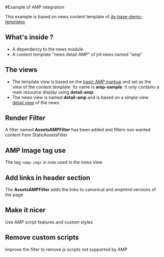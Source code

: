 #Example of AMP integration 

This example is based on news content template of [dx-base-demo-templates](https://github.com/Jahia/dx-base-demo-templates)

## What's inside ? 
- A dependency to the news module.
- A content template "news detail AMP" of jnt:news named "amp"

## The views
- The template view is based on the [basic AMP markup](https://www.ampproject.org/docs/get_started/create/basic_markup) and set as the view of the content template. Its name is **amp-sample**. It only contains a main resource display using **detail-amp**.
- The news view is named **detail-amp** and is based on a simple view [detail view](https://github.com/Jahia/bootstrap-acme-space-templates/blob/master/src/main/resources/jnt_news/html/news.detail.jsp) of the news 

## Render Filter
 A filter named **AssetsAMPFilter** has been added and filters non wanted content from StaticAssetsFilter
 
## AMP Image tag use
 The tag `<amp-img>` in now used in the news view

 ## Add links in header section
 The **AssetsAMPFilter** adds the links to canonical and amphtml versions of the page
 ## Make it nicer
 Use AMP script features and custom styles 
 
 ## Remove custom scripts
 Improve the filter to remove js scripts not supported by AMP
